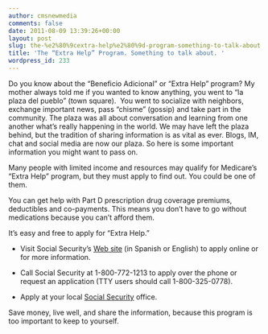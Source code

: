 ```yaml
---
author: cmsnewmedia
comments: false
date: 2011-08-09 13:39:26+00:00
layout: post
slug: the-%e2%80%9cextra-help%e2%80%9d-program-something-to-talk-about
title: 'The “Extra Help” Program. Something to talk about. '
wordpress_id: 233
---
```


Do you know about the “Beneficio Adicional” or “Extra Help” program? My mother always told me if you wanted to know anything, you went to “la plaza del pueblo” (town square).  You went to socialize with neighbors, exchange important news, pass “chisme” (gossip) and take part in the community. The plaza was all about conversation and learning from one another what’s really happening in the world. We may have left the plaza behind, but the tradition of sharing information is as vital as ever. Blogs, IM, chat and social media are now our plaza. So here is some important information you might want to pass on. 

Many people with limited income and resources may qualify for Medicare’s “Extra Help” program, but they must apply to find out. You could be one of them. 

You can get help with Part D prescription drug coverage premiums, deductibles and co-payments. This means you don’t have to go without medications because you can’t afford them. 

It’s easy and free to apply for “Extra Help.”  



	
  * Visit Social Security’s [Web site](http://www.segurosocial.gov/beneficioadicional) (in Spanish or English) to apply online or for more information.

	
  * Call Social Security at 1-800-772-1213 to apply over the phone or request an application (TTY users should call 1-800-325-0778). 

	
  * Apply at your local [Social Security](http://www.segurosocial.gov/) office.


Save money, live well, and share the information, because this program is too important to keep to yourself.
